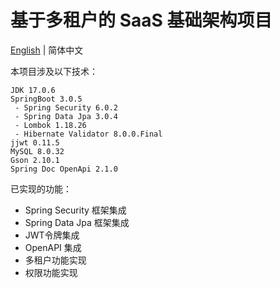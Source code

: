 # 基于多租户的 SaaS 基础架构项目

[English](https://github.com/LuckyKuang/springboot-base-project/blob/master/README.md) | 简体中文

本项目涉及以下技术：

```
JDK 17.0.6
SpringBoot 3.0.5
 - Spring Security 6.0.2
 - Spring Data Jpa 3.0.4
 - Lombok 1.18.26
 - Hibernate Validator 8.0.0.Final
jjwt 0.11.5
MySQL 8.0.32
Gson 2.10.1
Spring Doc OpenApi 2.1.0
```

已实现的功能：

- Spring Security 框架集成
- Spring Data Jpa 框架集成
- JWT令牌集成
- OpenAPI 集成
- 多租户功能实现
- 权限功能实现